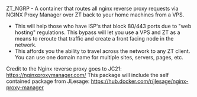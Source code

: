 ZT_NGRP - A container that routes all nginx reverse proxy requests via NGINX Proxy Manager over ZT back to your home machines from a VPS.

* This will help those who have ISP's that block 80/443 ports due to "web hosting" regulations. This bypass will let you use a VPS and ZT as a means to reroute that traffic and create a front facing node in the network.
* This affords you the ability to travel across the network to any ZT client. You can use one domain name for multiple sites, servers, pages, etc.

Credit to the Nginx reverse proxy goes to JC21: https://nginxproxymanager.com/
This package will include the self contained package from JLesage: https://hub.docker.com/r/jlesage/nginx-proxy-manager

